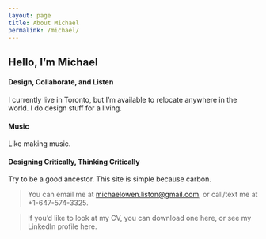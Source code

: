 ```yaml
---
layout: page
title: About Michael
permalink: /michael/
---
```




## Hello, I’m Michael

#### Design, Collaborate, and Listen
I currently live in Toronto, but I’m available to relocate anywhere in the world. I do design stuff for a living. 

#### Music
Like making music.

#### Designing Critically, Thinking Critically
Try to be a good ancestor. This site is simple because carbon.

>You can email me at michaelowen.liston@gmail.com, or call/text me at +1-647-574-3325. 

>If you’d like to look at my CV, you can download one here, or see my LinkedIn profile here.
